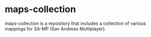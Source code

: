 # maps-collection
maps-collection is a repository that includes a collection of various mappings for SA-MP (San Andreas Multiplayer).
